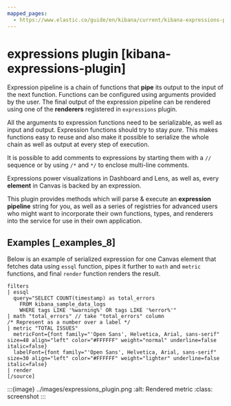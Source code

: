 ```yaml
---
mapped_pages:
  - https://www.elastic.co/guide/en/kibana/current/kibana-expressions-plugin.html
---
```


# expressions plugin [kibana-expressions-plugin]

Expression pipeline is a chain of functions that **pipe** its output to the input of the next function. Functions can be configured using arguments provided by the user. The final output of the expression pipeline can be rendered using one of the **renderers** registered in `expressions` plugin.

All the arguments to expression functions need to be serializable, as well as input and output. Expression functions should try to stay *pure*. This makes functions easy to reuse and also make it possible to serialize the whole chain as well as output at every step of execution.

It is possible to add comments to expressions by starting them with a `//` sequence or by using `/*` and `*/` to enclose multi-line comments.

Expressions power visualizations in Dashboard and Lens, as well as, every **element** in Canvas is backed by an expression.

This plugin provides methods which will parse & execute an **expression pipeline** string for you, as well as a series of registries for advanced users who might want to incorporate their own functions, types, and renderers into the service for use in their own application.

## Examples [_examples_8]

Below is an example of serialized expression for one Canvas element that fetches data using `essql` function, pipes it further to `math` and `metric` functions, and final `render` function renders the result.

```
filters
| essql
  query="SELECT COUNT(timestamp) as total_errors
    FROM kibana_sample_data_logs
    WHERE tags LIKE '%warning%' OR tags LIKE '%error%'"
| math "total_errors" // take "total_errors" column
/* Represent as a number over a label */
| metric "TOTAL ISSUES"
  metricFont={font family="'Open Sans', Helvetica, Arial, sans-serif" size=48 align="left" color="#FFFFFF" weight="normal" underline=false italic=false}
  labelFont={font family="'Open Sans', Helvetica, Arial, sans-serif" size=30 align="left" color="#FFFFFF" weight="lighter" underline=false italic=false}
| render
[/source]
```

:::{image} ../images/expressions_plugin.png
:alt: Rendered metric
:class: screenshot
:::


